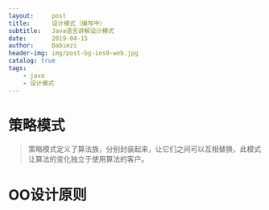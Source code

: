 ```yaml
---
layout:     post
title:      设计模式（编写中）
subtitle:   Java语言讲解设计模式
date:       2019-04-15
author:     Dabiezi
header-img: img/post-bg-ios9-web.jpg
catalog: true
tags:
    - java
    - 设计模式
---
```

# 策略模式
> 策略模式定义了算法族，分别封装起来，让它们之间可以互相替换，此模式让算法的变化独立于使用算法的客户。

# OO设计原则
[^1]:找出应用中可能需要变化之处，把它们独立出来，不要和那些不需要变化的代码混在一起。
[^2]:针对接口编程，而不是针对实现编程。
[^3]:多用组合，少用继承。
